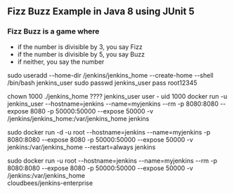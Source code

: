 ## Fizz Buzz Example in Java 8 using JUnit 5

### Fizz Buzz is a game where
- if the number is divisible by 3, you say Fizz
- if the number is divisible by 5, you say Buzz
- if neither, you say the number




sudo useradd --home-dir /jenkins/jenkins_home --create-home --shell /bin/bash jenkins_user
sudo passwd jenkins_user
pass root12345

chown 1000 ./jenkins_home ????
jenkins_user user - uid 1000
docker  run  -u jenkins_user --hostname=jenkins --name=myjenkins  --rm   -p 8080:8080  --expose 8080  -p 50000:50000  --expose 50000  -v /jenkins/jenkins_home:/var/jenkins_home jenkins

sudo docker  run  -d -u root --hostname=jenkins --name=myjenkins     -p 8080:8080  --expose 8080  -p 50000:50000  --expose 50000  -v jenkins:/var/jenkins_home   --restart=always jenkins


sudo docker  run  -u root --hostname=jenkins --name=myjenkins  --rm   -p 8080:8080  --expose 8080  -p 50000:50000  --expose 50000  -v /jenkins:/var/jenkins_home  
cloudbees/jenkins-enterprise

